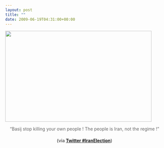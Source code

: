 ```yaml
---
layout: post
title: ""
date: 2009-06-19T04:31:00+00:00
---
```

<div class="main">
		<p><img class="aligncenter" src="http://static.slate.fr/sites/default/files/imagecache/articletop/RTR24RM1.jpg" alt="" width="465" height="288"></p>
	<p style="text-align: center;"><span style="color: #666666;"><span style="color: #666666;"><span class="status-text" style="color: #666666;">“Basij stop killing your own people ! The people is Iran, not the regime !” </span></span></span></p>
	<h4 style="text-align: center;"><span style="color: #666666;"><span style="color: #666666;"><span class="status-text" style="color: #666666;">(via <a href="http://twitter.com/#search?q=%23iranelection">Twitter #IranElection</a>)</span><span class="entry-meta" style="color: #666666;"> </span></span></span></h4>
</div>